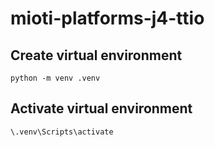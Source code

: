 # mioti-platforms-j4-ttio

## Create virtual environment
```
python -m venv .venv
```

## Activate virtual environment
```
\.venv\Scripts\activate
```